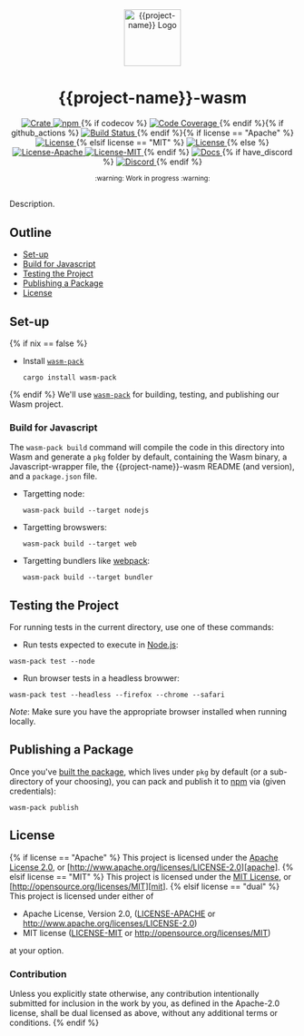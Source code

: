 <div align="center">
  <a href="https://github.com/{{github-name}}/{{repo-name}}" target="_blank">
    <img src="https://raw.githubusercontent.com/{{github-name}}/{{repo-name}}/main/assets/a_logo.png" alt="{{project-name}} Logo" width="100"></img>
  </a>

  <h1 align="center">{{project-name}}-wasm</h1>

  <p>
    <a href="https://crates.io/crates/{{project-name}}-wasm">
      <img src="https://img.shields.io/crates/v/{{project-name}}-wasm?label=crates" alt="Crate">
    </a>
    <a href="https://npmjs.com/package/{{project-name}}">
      <img src="https://img.shields.io/npm/v/{{project-name}}" alt="npm">
    </a>{% if codecov %}
    <a href="https://codecov.io/gh/{{github-name}}/{{repo-name}}">
      <img src="https://codecov.io/gh/{{github-name}}/{{repo-name}}/branch/main/graph/badge.svg?token=SOMETOKEN" alt="Code Coverage"/>
    </a>{% endif %}{% if github_actions %}
    <a href="https://github.com/{{github-name}}/{{repo-name}}/actions?query=">
      <img src="https://github.com/{{github-name}}/{{repo-name}}/actions/workflows/tests_and_checks.yml/badge.svg" alt="Build Status">
    </a>{% endif %}{% if license == "Apache" %}
    <a href="https://github.com/{{github-name}}/{{repo-name}}/blob/main/LICENSE">
      <img src="https://img.shields.io/badge/License-Apache%202.0-blue.svg" alt="License">
    </a>{% elsif license == "MIT" %}
    <a href="https://github.com/{{github-name}}/{{repo-name}}/blob/main/LICENSE">
      <img src="https://img.shields.io/badge/License-MIT-blue.svg" alt="License">
    </a>{% else %}
    <a href="https://github.com/{{github-name}}/{{repo-name}}/blob/main/LICENSE-APACHE">
      <img src="https://img.shields.io/badge/License-Apache%202.0-blue.svg" alt="License-Apache">
    </a>
    <a href="https://github.com/{{github-name}}/{{repo-name}}/blob/main/LICENSE-MIT">
      <img src="https://img.shields.io/badge/License-MIT-blue.svg" alt="License-MIT">
    </a>{% endif %}
    <a href="https://docs.rs/{{project-name}}-wasm">
      <img src="https://img.shields.io/static/v1?label=Docs&message=docs.rs&color=blue" alt="Docs">
    </a>{% if have_discord %}
    <a href="{{discordlink}}">
      <img src="https://img.shields.io/static/v1?label=Discord&message=join%20us!&color=mediumslateblue" alt="Discord">
    </a>{% endif %}
  </p>
</div>

<div align="center"><sub>:warning: Work in progress :warning:</sub></div>

##

Description.

## Outline

- [Set-up](#set-up)
- [Build for Javascript](#build-for-javascript)
- [Testing the Project](#testing-the-project)
- [Publishing a Package](#publishing-a-package)
- [License](#license)

## Set-up
{% if nix == false %}
- Install [`wasm-pack`][wasm-pack]

  ```console
  cargo install wasm-pack
  ```
{% endif %}
We'll use [`wasm-pack`][wasm-pack] for building, testing, and publishing
our Wasm project.

### Build for Javascript

The `wasm-pack build` command will compile the code in this directory into
Wasm and generate a `pkg` folder by default, containing the Wasm binary, a
Javascript-wrapper file, the {{project-name}}-wasm README (and version), and a
`package.json` file.

- Targetting node:

  ```console
  wasm-pack build --target nodejs
  ```

- Targetting browswers:

  ```console
  wasm-pack build --target web
  ```

- Targetting bundlers like [webpack][webpack]:

  ```console
  wasm-pack build --target bundler
  ```

## Testing the Project

For running tests in the current directory, use one of these commands:

- Run tests expected to execute in [Node.js][node-js]:

```console
wasm-pack test --node
```

- Run browser tests in a headless browwer:

```console
wasm-pack test --headless --firefox --chrome --safari
```

*Note*: Make sure you have the appropriate browser installed when running
locally.

## Publishing a Package

Once you've [built the package](#build-for-javascript), which lives under
`pkg` by default (or a sub-directory of your choosing), you can pack and
publish it to [npm][npm] via (given credentials):

```console
wasm-pack publish
```

## License
{% if license == "Apache" %}
This project is licensed under the [Apache License 2.0](./LICENSE), or
[http://www.apache.org/licenses/LICENSE-2.0][apache].
{% elsif license == "MIT" %}
This project is licensed under the [MIT License](./LICENSE),
or [http://opensource.org/licenses/MIT][mit].
{% elsif license == "dual" %}
This project is licensed under either of

- Apache License, Version 2.0, ([LICENSE-APACHE](./LICENSE-APACHE) or http://www.apache.org/licenses/LICENSE-2.0)
- MIT license ([LICENSE-MIT](./LICENSE-MIT) or http://opensource.org/licenses/MIT)

at your option.

### Contribution

Unless you explicitly state otherwise, any contribution intentionally
submitted for inclusion in the work by you, as defined in the Apache-2.0
license, shall be dual licensed as above, without any additional terms or
conditions.
{% endif %}

[apache]: https://www.apache.org/licenses/LICENSE-2.0
[mit]: http://opensource.org/licenses/MIT
[node-js]: https://nodejs.dev/en/
[npm]: https://www.npmjs.com/
[wasm-pack]: https://rustwasm.github.io/docs/wasm-pack/
[webpack]: https://webpack.js.org/
